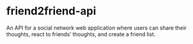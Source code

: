 # friend2friend-api
An API for a social network web application where users can share their thoughts, react to friends’ thoughts, and create a friend list.
